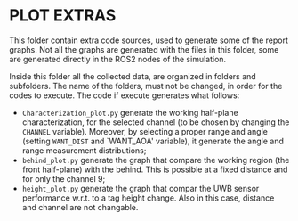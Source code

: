 # PLOT EXTRAS

This folder contain extra code sources, used to generate some of the report graphs. Not all the graphs are generated with the files in this folder, some are generated directly in the ROS2 nodes of the simulation.

Inside this folder all the collected data, are organized in folders and subfolders. The name of the folders, must not be changed, in order for the codes to execute. The code if execute generates what follows:
  - `Characterization_plot.py` generate the working half-plane characterization, for the selected channel (to be chosen by changing the `CHANNEL` variable). Moreover, by selecting a proper range and angle (setting `WANT_DIST` and `WANT_AOA' variable), it generate the angle and range measurement distributions;
  - `behind_plot.py` generate the graph that compare the working region (the front half-plane) with the behind. This is possible at a fixed distance and for only the channel 9;
  - `height_plot.py` generate the graph that compar the UWB sensor performance w.r.t. to a tag height change. Also in this case, distance and channel are not changable.
